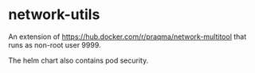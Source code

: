 # network-utils

An extension of https://hub.docker.com/r/praqma/network-multitool that runs as non-root user 9999.

The helm chart also contains pod security.
